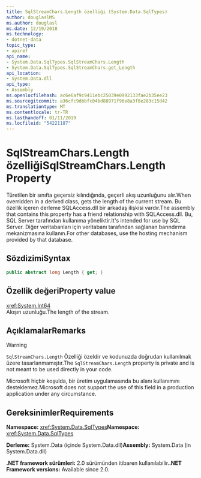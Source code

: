 ```yaml
---
title: SqlStreamChars.Length özelliği (System.Data.SqlTypes)
author: douglaslMS
ms.author: douglasl
ms.date: 12/19/2018
ms.technology:
- dotnet-data
topic_type:
- apiref
api_name:
- System.Data.SqlTypes.SqlStreamChars.Length
- System.Data.SqlTypes.SqlStreamChars.get_Length
api_location:
- System.Data.dll
api_type:
- Assembly
ms.openlocfilehash: ac6e6af9c9411ebc25039e0992133fae2b35ee23
ms.sourcegitcommit: a36cfc9dbbfc04bd88971f96e8a3f8e283c15d42
ms.translationtype: MT
ms.contentlocale: tr-TR
ms.lasthandoff: 01/11/2019
ms.locfileid: "54221187"
---
```

# <a name="sqlstreamcharslength-property"></a><span data-ttu-id="f8a94-102">SqlStreamChars.Length özelliği</span><span class="sxs-lookup"><span data-stu-id="f8a94-102">SqlStreamChars.Length Property</span></span>

<span data-ttu-id="f8a94-103">Türetilen bir sınıfta geçersiz kılındığında, geçerli akış uzunluğunu alır.</span><span class="sxs-lookup"><span data-stu-id="f8a94-103">When overridden in a derived class, gets the length of the current stream.</span></span> <span data-ttu-id="f8a94-104">Bu özellik içeren derleme SQLAccess.dll bir arkadaş ilişkisi vardır.</span><span class="sxs-lookup"><span data-stu-id="f8a94-104">The assembly that contains this property has a friend relationship with SQLAccess.dll.</span></span> <span data-ttu-id="f8a94-105">Bu, SQL Server tarafından kullanıma yöneliktir.</span><span class="sxs-lookup"><span data-stu-id="f8a94-105">It's intended for use by SQL Server.</span></span> <span data-ttu-id="f8a94-106">Diğer veritabanları için veritabanı tarafından sağlanan barındırma mekanizmasına kullanın.</span><span class="sxs-lookup"><span data-stu-id="f8a94-106">For other databases, use the hosting mechanism provided by that database.</span></span>

## <a name="syntax"></a><span data-ttu-id="f8a94-107">Sözdizimi</span><span class="sxs-lookup"><span data-stu-id="f8a94-107">Syntax</span></span>

```csharp
public abstract long Length { get; }
```

## <a name="property-value"></a><span data-ttu-id="f8a94-108">Özellik değeri</span><span class="sxs-lookup"><span data-stu-id="f8a94-108">Property value</span></span>

<xref:System.Int64>\
<span data-ttu-id="f8a94-109">Akışın uzunluğu.</span><span class="sxs-lookup"><span data-stu-id="f8a94-109">The length of the stream.</span></span>

## <a name="remarks"></a><span data-ttu-id="f8a94-110">Açıklamalar</span><span class="sxs-lookup"><span data-stu-id="f8a94-110">Remarks</span></span>

> [!WARNING]
> <span data-ttu-id="f8a94-111">`SqlStreamChars.Length` Özelliği özeldir ve kodunuzda doğrudan kullanılmak üzere tasarlanmamıştır.</span><span class="sxs-lookup"><span data-stu-id="f8a94-111">The `SqlStreamChars.Length` property is private and is not meant to be used directly in your code.</span></span>
>
> <span data-ttu-id="f8a94-112">Microsoft hiçbir koşulda, bir üretim uygulamasında bu alanı kullanımını desteklemez.</span><span class="sxs-lookup"><span data-stu-id="f8a94-112">Microsoft does not support the use of this field in a production application under any circumstance.</span></span>

## <a name="requirements"></a><span data-ttu-id="f8a94-113">Gereksinimler</span><span class="sxs-lookup"><span data-stu-id="f8a94-113">Requirements</span></span>

<span data-ttu-id="f8a94-114">**Namespace:** <xref:System.Data.SqlTypes></span><span class="sxs-lookup"><span data-stu-id="f8a94-114">**Namespace:** <xref:System.Data.SqlTypes></span></span>

<span data-ttu-id="f8a94-115">**Derleme:** System.Data (içinde System.Data.dll)</span><span class="sxs-lookup"><span data-stu-id="f8a94-115">**Assembly:** System.Data (in System.Data.dll)</span></span>

<span data-ttu-id="f8a94-116">**.NET framework sürümleri:** 2.0 sürümünden itibaren kullanılabilir.</span><span class="sxs-lookup"><span data-stu-id="f8a94-116">**.NET Framework versions:** Available since 2.0.</span></span>